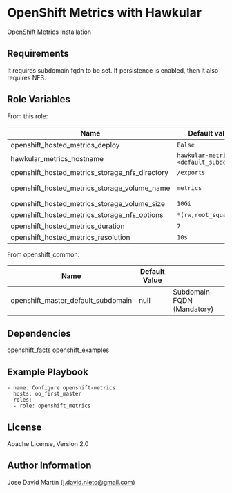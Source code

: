 OpenShift Metrics with Hawkular
====================

OpenShift Metrics Installation

Requirements
------------
It requires subdomain fqdn to be set.
If persistence is enabled, then it also requires NFS.

Role Variables
--------------

From this role:

| Name                                            | Default value                          |                                                             |
|-------------------------------------------------|----------------------------------------|-------------------------------------------------------------|
| openshift_hosted_metrics_deploy                 | `False`                                | If metrics should be deployed                               |
| hawkular_metrics_hostname                       | `hawkular-metrics.<default_subdomain>` | Metrics hostanme                                            |
| openshift_hosted_metrics_storage_nfs_directory  | `/exports`                             | Root export directory.                                      |
| openshift_hosted_metrics_storage_volume_name    | `metrics`                              | Metrics volume within openshift_hosted_metrics_volume_dir   |
| openshift_hosted_metrics_storage_volume_size    | `10Gi`                                 | Metrics volume size                                         |
| openshift_hosted_metrics_storage_nfs_options    | `*(rw,root_squash)`                    | NFS options for configured exports.                         |
| openshift_hosted_metrics_duration               | `7`                                    | Metrics query duration                                      |
| openshift_hosted_metrics_resolution             | `10s`                                  | Metrics resolution                                          |


From openshift_common:

| Name                                  | Default Value  |                                        |
|---------------------------------------|----------------|----------------------------------------|
| openshift_master_default_subdomain    | null           | Subdomain FQDN (Mandatory)             |


Dependencies
------------
openshift_facts
openshift_examples

Example Playbook
----------------

```
- name: Configure openshift-metrics
  hosts: oo_first_master
  roles:
  - role: openshift_metrics
```

License
-------

Apache License, Version 2.0

Author Information
------------------

Jose David Martín (j.david.nieto@gmail.com)
